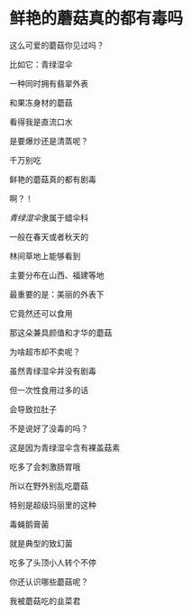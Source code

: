 # **鲜艳的蘑菇真的都有毒吗**



这么可爱的蘑菇你见过吗？

比如它：青绿湿伞

一种同时拥有翡翠外表

和果冻身材的蘑菇

看得我是直流口水

是要爆炒还是清蒸呢？

千万别吃

鲜艳的蘑菇真的都有剧毒

啊？！

*青绿湿伞*隶属于蜡伞科

一般在春天或者秋天的

林间草地上能够看到

主要分布在山西、福建等地

最重要的是：美丽的外表下

它竟然还可以食用

那这朵兼具颜值和才华的蘑菇

为啥超市却不卖呢？

虽然青绿湿伞并没有剧毒

但一次性食用过多的话

会导致拉肚子

不是说好了没毒的吗？

这是因为青绿湿伞含有裸盖菇素

吃多了会刺激肠胃哦

所以在野外别乱吃蘑菇

特别是超级玛丽里的这种

毒蝇鹅膏菌

就是典型的致幻菌

吃多了头顶小人转个不停

你还认识哪些蘑菇呢？

我被蘑菇吃的韭菜君